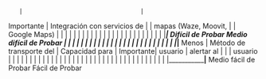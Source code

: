        |                                 |
Importante |  Integración con servicios de  |
       |         mapas (Waze, Moovit,      |
       |                Google Maps)       |
       |                                 |
       |                                 |
       |                                 |
       |                                 |
       |                                 |
       |                                 |
       |                                 |
       |                                 |
       |                                 |
       |                                 |
       |                                 |
       |                                 |
       |_________________________________|______________________
            Difícil de Probar           Medio difícil de Probar
       |                                 |
       |                                 |
       |                                 |
       |                                 |
       |                                 |
       |                                 |
       |                                 |
       |                                 |
       |                                 |
       |                                 |
       |                                 |
       |                                 |
       |                                 |
       |_________________________________|______________________
Menos     |    Método de transporte del  |     Capacidad para    |
Importante|      usuario                  |       alertar al      |
       |                                 |        usuario       |
       |                                 |                      |
       |                                 |                      |
       |                                 |                      |
       |                                 |                      |
       |                                 |                      |
       |                                 |                      |
       |                                 |                      |
       |                                 |                      |
       |                                 |                      |
       |                                 |                      |
       |                                 |                      |
       |                                 |                      |
       |_________________________________|______________________
            Medio fácil de Probar            Fácil de Probar
